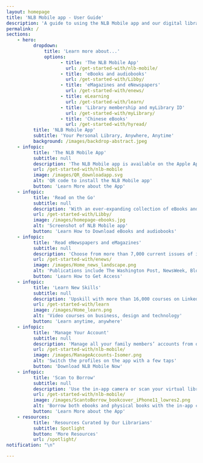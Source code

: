 ```yaml
---
layout: homepage
title: 'NLB Mobile app - User Guide'
description: 'A guide to using the NLB Mobile app and our digital library'
permalink: /
sections:
    - hero:
          dropdown:
              title: 'Learn more about...'
              options:
                    - title: 'The NLB Mobile App'
                      url: /get-started-with/nlb-mobile/
                    - title: 'eBooks and audiobooks'
                      url: /get-started-with/Libby/
                    - title: 'eMagazines and eNewspapers'
                      url: /get-started-with/enews/
                    - title: eLearning
                      url: /get-started-with/learn/
                    - title: 'Library membership and myLibrary ID'
                      url: /get-started-with/myLibrary/
                    - title: 'Chinese eBooks'
                      url: /get-started-with/hyread/
          title: 'NLB Mobile App'
          subtitle: 'Your Personal Library, Anywhere, Anytime'
          background: /images/backdrop-abstract.jpeg
    - infopic:
          title: 'The NLB Mobile App'
          subtitle: null
          description: 'The NLB Mobile app is available on the Apple AppStore and Google Play Store. Scan the QR code to download the app.'
          url: /get-started-with/nlb-mobile
          image: /images/QR_downloadapp.svg
          alt: 'QR code to install the NLB Mobile app'
          button: 'Learn More about the App'
    - infopic:
          title: 'Read on the Go'
          subtitle: null
          description: 'With an ever-expanding collection of eBooks and eAudiobooks, there’s always something to check out.'
          url: /get-started-with/Libby/
          image: /images/homepage-ebooks.jpg
          alt: 'Screenshot of NLB Mobile app'
          button: 'Learn How to Download eBooks and audiobooks'
    - infopic:
          title: 'Read eNewspapers and eMagazines'
          subtitle: null
          description: 'Choose from more than 7,000 current issues of international publications.'
          url: /get-started-with/enews/
          image: /images/Home_news_landscape.png
          alt: 'Publications include The Washington Post, NewsWeek, Bloomsberg Businessweek'
          button: 'Learn How to Get Access'
    - infopic:
          title: 'Learn New Skills'
          subtitle: null
          description: 'Upskill with more than 16,000 courses on LinkedIn Learning for Library.'
          url: /get-started-with/learn
          image: /images/Home_learn.png
          alt: 'Video courses on business, design and technology'
          button: 'Learn anytime, anywhere'
    - infopic:
          title: 'Manage Your Account'
          subtitle: null
          description: 'Manage all your family members’ accounts from one app. Check due dates, manage reservations and more!'
          url: /get-started-with/nlb-mobile/
          image: /images/ManageAccounts-Isomer.png
          alt: 'Switch the profiles on the app with a few taps'
          button: 'Download NLB Mobile Now'
    - infopic:
          title: 'Scan to Borrow'
          subtitle: null
          description: 'Use the in-app camera or scan your virtual library card to borrow books.'
          url: /get-started-with/nlb-mobile/
          image: /images/ScantoBorrow_bookcover_iPhone11_lowres2.png
          alt: 'Borrow both ebooks and physical books with the in-app camera'
          button: 'Learn More about the App'
    - resources:
          title: 'Resources Curated by Our Librarians'
          subtitle: Spotlight
          button: 'More Resources'
          url: /spotlight/
notification: "\n"

---
```


